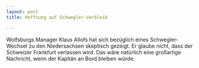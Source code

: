 ```yaml
---
layout: post
title: Hoffnung auf Schwegler-Verbleib

---
```


Wolfsburgs Manager Klaus Allofs hat sich bezüglich eines Schwegler-Wechsel zu den Niedersachsen skeptisch gezeigt. Er glaube nicht, dass der Schweizer Frankfurt verlassen wird. Das wäre natürlich eine großartige Nachricht, wenn der Kapitän an Bord bleiben würde.



